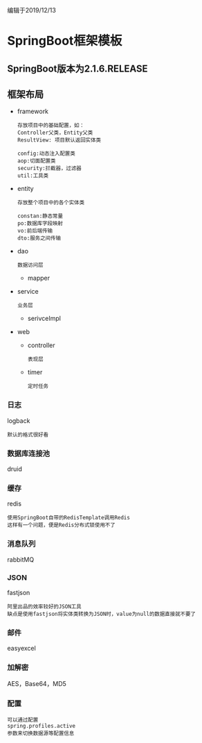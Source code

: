 编辑于2019/12/13

# SpringBoot框架模板



## SpringBoot版本为2.1.6.RELEASE



## 框架布局

* framework

  ~~~properties
  存放项目中的基础配置，如：
  Controller父类，Entity父类
  ResultView: 项目默认返回实体类
  
  config:动态注入配置类
  aop:切面配置类
  security:拦截器，过滤器
  util:工具类
  ~~~

* entity

  ~~~properties
  存放整个项目中的各个实体类
  
  constan:静态常量
  po:数据库字段映射
  vo:前后端传输
  dto:服务之间传输
  ~~~

* dao

  ~~~properties
  数据访问层
  ~~~

  * mapper

* service

  ~~~properties
  业务层
  ~~~

  * serivceImpl

* web

  * controller

    ~~~properties
    表现层
    ~~~

  * timer

    ~~~properties
    定时任务
    ~~~



### 日志

logback

~~~properties
默认的格式很好看
~~~

### 数据库连接池

druid

### 缓存

redis

~~~properties
使用SpringBoot自带的RedisTemplate调用Redis
这样有一个问题，便是Redis分布式锁使用不了
~~~

### 消息队列

rabbitMQ

### JSON

fastjson

~~~properties
阿里出品的效率较好的JSON工具
缺点是使用fastjson将实体类转换为JSON时，value为null的数据直接就不要了
~~~

### 邮件

easyexcel

### 加解密

AES，Base64，MD5

### 配置

~~~properties
可以通过配置
spring.profiles.active
参数来切换数据源等配置信息
~~~

